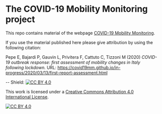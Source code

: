 # The COVID-19 Mobility Monitoring project

This repo contains material of the webpage [COVID-19 Mobility Monitoring](https://covid19mm.github.io/).

If you use the material published here please give attribution by using the following citation:

Pepe E, Bajardi P, Gauvin L, Privitera F, Cattuto C, Tizzoni M (2020) _COVID-19 outbreak response: first assessment of mobility changes in Italy following lockdown._ URL: https://covid19mm.github.io/in-progress/2020/03/13/first-report-assessment.html

--
Shield: [![CC BY 4.0][cc-by-shield]][cc-by]

This work is licensed under a [Creative Commons Attribution 4.0 International
License][cc-by].

[![CC BY 4.0][cc-by-image]][cc-by]

[cc-by]: http://creativecommons.org/licenses/by/4.0/
[cc-by-image]: https://i.creativecommons.org/l/by/4.0/88x31.png
[cc-by-shield]: https://img.shields.io/badge/License-CC%20BY%204.0-lightgrey.svg
